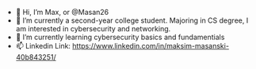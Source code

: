 - 👋 Hi, I’m Max, or @Masan26
- 👀 I’m currently a second-year college student. Majoring in CS degree, I am interested in cybersecurity and networking.
- 🌱 I’m currently learning cybersecurity basics and fundamentials
- 📫 Linkedin Link: https://www.linkedin.com/in/maksim-masanski-40b843251/
  

